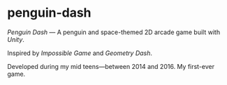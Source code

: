 # penguin-dash

_Penguin Dash_ — A penguin and space-themed 2D arcade game built with _Unity_.

Inspired by _Impossible Game_ and _Geometry Dash_.

Developed during my mid teens—between 2014 and 2016. My first-ever game.
